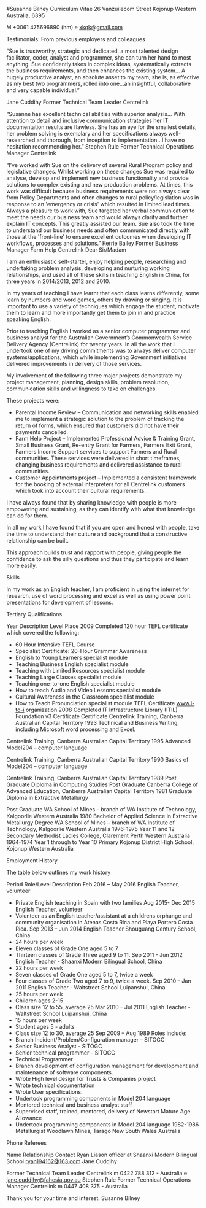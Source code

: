 #Susanne Bilney                      Curriculum Vitae
26 Vanzuilecom Street
Kojonup
Western Australia, 6395 


M +0061 475696890 (hm) 
e  xkqk@gmail.com
 
	
Testimonials: 
From previous employers and colleagues

“Sue is trustworthy, strategic and dedicated, a most talented design facilitator, coder, analyst and programmer, she can turn her hand to most anything. Sue confidently takes in complex ideas, systematically extracts the business requirements, and then enhances the existing system... A hugely productive analyst, an absolute asset to my team, she is, as effective as my best two programmers, rolled into one…an insightful, collaborative and very capable individual.”
													
Jane Cuddihy
Former Technical Team Leader
	 												                 Centrelink  


“Susanne has excellent technical abilities with superior analysis... With attention to detail and inclusive communication strategies her IT documentation results are flawless. She has an eye for the smallest details, her problem solving is exemplary and her specifications always well-researched and thorough, from inception to implementation…I have no hesitation recommending her.”
Stephen Rule
								   			 		  Former Technical Operations Manager 	                 				   							        		Centrelink

“I’ve worked with Sue on the delivery of several Rural Program policy and legislative changes.  Whilst working on these changes Sue was required to analyse, develop and implement new business functionality and provide solutions to complex existing and new production problems.  At times, this work was difficult because business requirements were not always clear from Policy Departments and often changes to rural policy/legislation was in response to an 'emergency or crisis' which resulted in limited lead times.   Always a pleasure to work with, Sue targeted her verbal communication to meet the needs our business team and would always clarify and further explain IT concepts. This greatly assisted our team.  Sue also took the time to understand our business needs and often communicated directly with those at the 'front-line' to ensure excellent outcomes when developing IT workflows, processes and solutions.”
Kerrie Bailey
Former Business Manager Farm Help
Centrelink
Dear Sir/Madam

I am an enthusiastic self-starter, enjoy helping people, researching and undertaking problem analysis, developing and nurturing working relationships, and used all of these skills in teaching English in China, for three years in 2014/2013, 2012 and 2010.

In my years of teaching I have learnt that each class learns differently, some learn by numbers and word games, others by drawing or singing.  It is important to use a variety of techniques which engage the student, motivate them to learn and more importantly get them to join in and practice speaking English.   

Prior to teaching English I worked as a senior computer programmer and business analyst for the Australian Government’s Commonwealth Service Delivery Agency (Centrelink) for twenty years.  In all the work that I undertook one of my driving commitments was to always deliver computer systems/applications, which while implementing Government initiatives delivered improvements in delivery of those services.
 
My involvement of the following three major projects demonstrate my project management, planning, design skills, problem resolution, communication skills and willingness to take on challenges.

These projects were:
* Parental Income Review – Communication and networking skills enabled me to implement a strategic solution to the problem of tracking the return of forms, which ensured that customers did not have their payments cancelled. 
* Farm Help Project – Implemented Professional Advice & Training Grant, Small Business Grant, Re-entry Grant for Farmers, Farmers Exit Grant, Farmers Income Support services to support Farmers and Rural communities.  These services were delivered in short timeframes, changing business requirements and delivered assistance to rural communities. 
* Customer Appointments project – Implemented a consistent framework for the booking of external interpreters for all Centrelink customers which took into account their cultural requirements.

I have always found that by sharing knowledge with people is more empowering and sustaining, as they can identify with what that knowledge can do for them. 

In all my work I have found that if you are open and honest with people, take the time to understand their culture and background that a constructive relationship can be built.

This approach builds trust and rapport with people, giving people the confidence to ask the silly questions and thus they participate and learn more easily.








Skills 

In my work as an English teacher, I am proficient in using the internet for research, use of word processing and excel as well as using power point presentations for development of lessons.

Tertiary Qualifications 

Year
Description
Level
Place
2009
Completed 120 hour TEFL certificate which covered the following:
 * 60 Hour Intensive TEFL Course
 * Specialist Certificate: 20-Hour Grammar Awareness
 * English to Young Learners specialist module
 * Teaching Business English specialist module
 * Teaching with Limited Resources specialist module
 * Teaching Large Classes specialist module
 * Teaching one-to-one English specialist module
 * How to teach Audio and Video Lessons specialist module
 * Cultural Awareness in the Classroom specialist module
 * How to Teach Pronunciation specialist module
TEFL Certificate
www.i-to-i organization
2008
Completed IT Infrastructure Library (ITIL) Foundation v3 Certificate
Certificate
Centrelink Training, Canberra Australian Capital Territory
1993
Technical and Business Writing, including Microsoft word processing and Excel.

Centrelink Training, Canberra Australian Capital Territory
1995
Advanced Model204 – computer language

Centrelink Training, Canberra Australian Capital Territory
1990
Basics of Model204 – computer language

Centrelink Training, Canberra Australian Capital Territory
1989
Post Graduate Diploma in Computing Studies 
Post Graduate
Canberra College of Advanced Education, Canberra Australian Capital Territory
1981
Graduate Diploma in Extractive Metallurgy 
  
Post Graduate
WA School of Mines – branch of WA Institute of Technology, Kalgoorlie Western Australia
1980
Bachelor of Applied Science in Extractive Metallurgy 
Degree
WA School of Mines – branch of WA Institute of Technology, Kalgoorlie Western Australia
1976-1975
Year 11 and 12
Secondary
Methodist Ladies College, Clarement Perth Western Australia
1964-1974
Year 1 through to Year 10
Primary
Kojonup District High School, Kojonup Western Australia
		 
			 
Employment History 

The table below outlines my work history

Period
Role/Level
Description
Feb 2016 – May 2016
English Teacher, volunteer
* Private English teaching in Spain with two families
Aug 2015- Dec 2015
English Teacher, volunteer
* Volunteer as an English teacher/assistant at a childrens orphange and community organisation in Atenas Costa Rica and Playa Portero Costa Rica.
Sep 2013 – Jun 2014
English Teacher Shouguang Century School, China
* 24 hours per week
* Eleven  classes of Grade One aged 5 to 7
* Thirteen classes of Grade Three aged 9 to 11.
Sep 2011 - Jun 2012
English Teacher - Shaanxi Modern Bilingual School, China
* 22 hours per week
* Seven classes of Grade One aged 5 to 7, twice a week
* Four classes of Grade Two aged 7 to 9, twice a week.
Sep 2010 – Jan 2011
English Teacher - Waltstreet School Luipanshui, China
* 25 hours per week
* Children ages 2-15
* Class size 12 to 55, average 25
Mar 2010 – Jul 2011
English Teacher - Waltstreet School Luipanshui, China
* 15 hours per week
* Student ages 5 - adults
* Class size 12 to 30, average 25
Sep 2009 – Aug 1989
Roles include:
* Branch Incident/Problem/Configuration manager  – SITOGC
* Senior Business Analyst  -  SITOGC
* Senior technical programmer – SITOGC
* Technical Programmer
* Branch development of configuration management for development and maintenance of software components.
* Wrote High level design for Trusts & Companies project
* Wrote technical documentation
* Wrote User specifications.
* Undertook programming components in Model 204 language
* Mentored technical  and business analyst staff
* Supervised staff, trained, mentored, delivery of Newstart Mature Age Allowance
* Undertook programming components in Model 204 language
1982-1986
Metallurgist
Woodlawn Mines, Tarago New South Wales Australia

Phone Referees

Name
Relationship
Contact
Ryan
Liason officer at Shaanxi Modern Bilingual School
ryan194162@163.com
Jane Cuddihy

 Former Technical Team Leader
Centrelink
m   0422 788 312 - Australia
e jane.cuddihy@fahcsia.gov.au
Stephen Rule
 Former Technical Operations Manager Centrelink
m  0447 408 375 - Australia



Thank you for your time and interest.
Susanne Bilney


